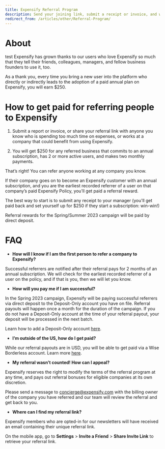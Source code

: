 ```yaml
---
title: Expensify Referral Program
description: Send your joining link, submit a receipt or invoice, and we'll pay you if your referral adopts Expensify.
redirect_from: /articles/other/Referral-Program/
---
```

<!-- The lines above are required by Jekyll to process the .md file -->

# About

test
Expensify has grown thanks to our users who love Expensify so much that they tell their friends, colleagues, managers, and fellow business founders to use it, too. 

As a thank you, every time you bring a new user into the platform who directly or indirectly leads to the adoption of a paid annual plan on Expensify, you will earn $250. 

# How to get paid for referring people to Expensify

1. Submit a report or invoice, or share your referral link with anyone you know who is spending too much time on expenses, or works at a company that could benefit from using Expensify. 

2. You will get $250 for any referred business that commits to an annual subscription, has 2 or more active users, and makes two monthly payments.

That’s right! You can refer anyone working at any company you know. 

If their company goes on to become an Expensify customer with an annual subscription, and you are the earliest recorded referrer of a user on that company’s paid Expensify Policy, you'll get paid a referral reward. 

The best way to start is to submit any receipt to your manager (you'll get paid back and set yourself up for $250 if they start a subscription: win-win!)

Referral rewards for the Spring/Summer 2023 campaign will be paid by direct deposit.

# FAQ

- **How will I know if I am the first person to refer a company to Expensify?**

Successful referrers are notified after their referral pays for 2 months of an annual subscription.  We will check for the earliest recorded referrer of a user on the policy, and if that is you, then we will let you know. 

- **How will you pay me if I am successful?**

In the Spring 2023 campaign, Expensify will be paying successful referrers via direct deposit to the Deposit-Only account you have on file. Referral payouts will happen once a month for the duration of the campaign. If you do not have a Deposit-Only account at the time of your referral payout, your deposit will be processed in the next batch. 

Learn how to add a Deposit-Only account [here](https://community.expensify.com/discussion/4641/how-to-add-a-deposit-only-bank-account-both-personal-and-business).

- **I’m outside of the US, how do I get paid?**

While our referral payouts are in USD, you will be able to get paid via a Wise Borderless account. Learn more [here](https://community.expensify.com/discussion/5940/how-to-get-reimbursed-outside-the-us-with-wise-for-non-us-employees).

- **My referral wasn’t counted! How can I appeal?**

Expensify reserves the right to modify the terms of the referral program at any time, and pays out referral bonuses for eligible companies at its own discretion.

Please send a message to concierge@expensify.com with the billing owner of the company you have referred and our team will review the referral and get back to you.

- **Where can I find my referral link?**

Expensify members who are opted-in for our newsletters will have received an email containing their unique referral link. 

On the mobile app, go to **Settings** > **Invite a Friend** > **Share Invite Link** to retrieve your referral link.
